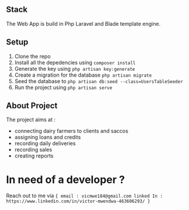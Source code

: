 
## Stack

The Web App is build in Php Laravel and Blade template engine. 

## Setup
1. Clone the repo
2. Install all the depedencies using ``composer install``
3. Generate the key using ``php artisan key:generate``
4. Create a migration for the database ``php artisan migrate``
5. Seed the database to ``php artisan db:seed --class=UsersTableSeeder``
6. Run the project using ``php artisan serve``

## About Project
The project aims at :
- connecting dairy farmers to clients and saccos
- assigning loans and credits
-  recording daily deliveries
-  recording sales
-  creating reports

# In need of a developer ?
Reach out to me via 
``{
email : vicmwe184@gmail.com
linked In : https://www.linkedin.com/in/victor-mwendwa-463606293/
}``
